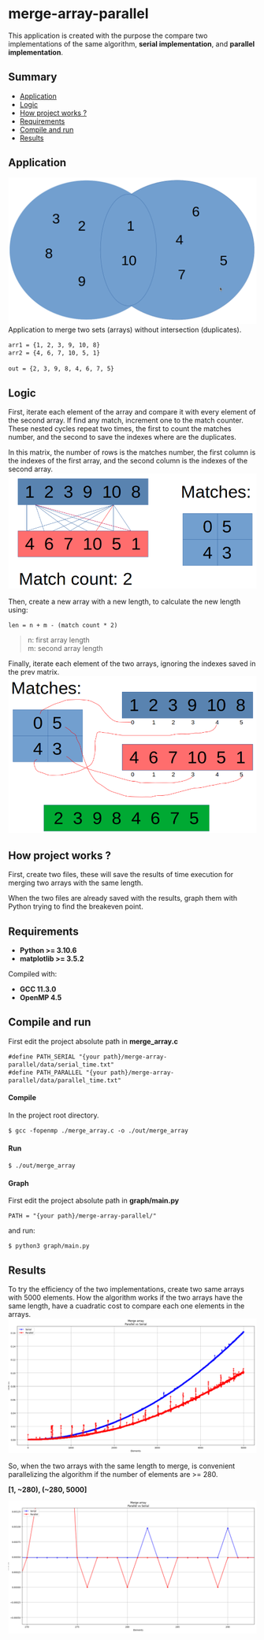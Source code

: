 # merge-array-parallel
This application is created with the purpose the compare two implementations of the same algorithm, **serial implementation**, and **parallel implementation**.

## Summary
- [Application](#application)
- [Logic](#logic)
- [How project works ?](#howprojectworks)
- [Requirements](#requirements)
- [Compile and run](#compile-and-run)
- [Results](#results)

## Application <a name="application"></a>
![application](./img/set.png)
Application to merge two sets (arrays) without intersection (duplicates).
```
arr1 = {1, 2, 3, 9, 10, 8}
arr2 = {4, 6, 7, 10, 5, 1}

out = {2, 3, 9, 8, 4, 6, 7, 5}
```

## Logic <a name="logic"></a>
First, iterate each element of the array and compare it with every element of the second array. If find any match, increment one to the match counter. These nested cycles repeat two times, the first to count the matches number, and the second to save the indexes where are the duplicates.

In this matrix, the number of rows is the matches number, the first column is the indexes of the first array, and the second column is the indexes of the second array.
![logic1](./img/logic1.png)

Then, create a new array with a new length, to calculate the new length using:
```
len = n + m - (match count * 2)
```
> n: first array length\
> m: second array length

Finally, iterate each element of the two arrays, ignoring the indexes saved in the prev matrix.
![logic2](./img/logic2.png)

## How project works ? <a name="howprojectworks"></a>
First, create two files, these will save the results of time execution for merging two arrays with the same length.

When the two files are already saved with the results, graph them with Python trying to find the breakeven point.

## Requirements <a name="requirements"></a>
- **Python >= 3.10.6**
- **matplotlib >= 3.5.2**

Compiled with:
- **GCC 11.3.0**
- **OpenMP 4.5**

## Compile and run <a name="compile-and-run"></a>
First edit the project absolute path in **merge_array.c**
```
#define PATH_SERIAL "{your path}/merge-array-parallel/data/serial_time.txt"
#define PATH_PARALLEL "{your path}/merge-array-parallel/data/parallel_time.txt"
```
#### Compile
In the project root directory.
```
$ gcc -fopenmp ./merge_array.c -o ./out/merge_array
```
#### Run
```
$ ./out/merge_array
```
#### Graph
First edit the project absolute path in **graph/main.py**
```
PATH = "{your path}/merge-array-parallel/"
```
and run:
```
$ python3 graph/main.py
```
## Results <a name="results"></a>
To try the efficiency of the two implementations, create two same arrays with 5000 elements. How the algorithm works if the two arrays have the same length, have a cuadratic cost to compare each one elements in the arrays.
![graph](./img/graph.png)

So, when the two arrays with the same length to merge, is convenient parallelizing the algorithm if the number of elements are >= 280.

**[1, ~280), (~280, 5000]**

![breakeven](./img/point.png)